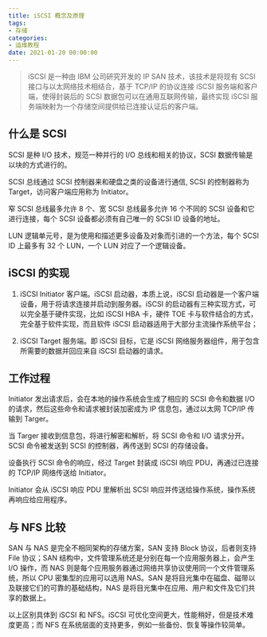 ```yaml
---
title: iSCSI 概念及原理
tags:
- 存储
categories:
- 运维教程
date: 2021-01-20 00:00:00
---
```


> iSCSI 是一种由 IBM 公司研究开发的 IP SAN 技术，该技术是将现有 SCSI 接口与以太网络技术相结合，基于 TCP/IP 的协议连接 iSCSI 服务端和客户端，使得封装后的 SCSI 数据包可以在通用互联网传输，最终实现 iSCSI 服务端映射为一个存储空间提供给已连接认证后的客户端。

<!-- more -->

## 什么是 SCSI

SCSI 是种 I/O 技术，规范一种并行的 I/O 总线和相关的协议，SCSI 数据传输是以块的方式进行的。

SCSI 总线通过 SCSI 控制器来和硬盘之类的设备进行通信, SCSI 的控制器称为 Target，访问客户端应用称为 Initiator。

窄 SCSI 总线最多允许 8 个、宽 SCSI 总线最多允许 16 个不同的 SCSI 设备和它进行连接，每个 SCSI 设备都必须有自己唯一的 SCSI ID 设备的地址。

LUN 逻辑单元号，是为使用和描述更多设备及对象而引进的一个方法，每个 SCSI ID 上最多有 32 个 LUN，一个 LUN 对应了一个逻辑设备。

## iSCSI 的实现

1. iSCSI Initiator 客户端。iSCSI 启动器，本质上说，iSCSI 启动器是一个客户端设备，用于将请求连接并启动到服务器。iSCSI 的启动器有三种实现方式，可以完全基于硬件实现，比如 iSCSI HBA 卡，硬件 TOE 卡与软件结合的方式，完全基于软件实现，而且软件 iSCSI 启动器适用于大部分主流操作系统平台；

2. iSCSI Target 服务端。即 iSCSI 目标，它是 iSCSI 网络服务器组件，用于包含所需要的数据并回应来自 iSCSI 启动器的请求。

## 工作过程

Initiator 发出请求后，会在本地的操作系统会生成了相应的 SCSI 命令和数据 I/O 的请求，然后这些命令和请求被封装加密成为 IP 信息包，通过以太网 TCP/IP 传输到 Targer。

当 Targer 接收到信息包，将进行解密和解析，将 SCSI 命令和 I/O 请求分开。SCSI 命令被发送到 SCSI 的控制器，再传送到 SCSI 的存储设备。

设备执行 SCSI 命令的响应，经过 Target 封装成 iSCSI 响应 PDU，再通过已连接的 TCP/IP 网络传送给 Initiator。

Initiator 会从 iSCSI 响应 PDU 里解析出 SCSI 响应并传送给操作系统，操作系统再响应给应用程序。

## 与 NFS 比较

SAN 与 NAS 是完全不相同架构的存储方案，SAN 支持 Block 协议，后者则支持 File 协议；SAN 结构中，文件管理系统还是分别在每一个应用服务器上，会产生 I/O 操作，而 NAS 则是每个应用服务器通过网络共享协议使用同一个文件管理系统，所以 CPU 密集型的应用可以选用 NAS。SAN 是将目光集中在磁盘、磁带以及联接它们的可靠的基础结构，NAS 是将目光集中在应用、用户和文件及它们共享的数据上。

以上区别具体到 iSCSI 和 NFS。iSCSI 可优化空间更大，性能稍好，但是技术难度更高；而 NFS 在系统层面的支持更多，例如一些备份、恢复等操作较简单。
